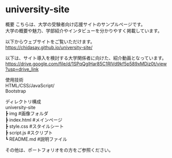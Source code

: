 # university-site  

概要
こちらは、大学の受験者向け応援サイトのサンプルページです。  
大学の概要や魅力、学部紹介やインタビューを分かりやすく掲載しています。  
  
以下からウェブサイトをご覧いただけます。  
https://chidasay.github.io/university-site/
  
以下は、サイト導入を検討する大学関係者に向けた、紹介動画となっています。  
https://drive.google.com/file/d/1SPqQglHar85C1RlVd9kf5p589xMDiz0t/view?usp=drive_link
  
使用技術  
HTML/CSS/JavaScript/  
Bootstrap  
  
ディレクトリ構成  
university-site  
┣ img         #画像フォルダ  
┣ index.html  #メインページ  
┣ style.css   #スタイルシート  
┣ script.js   #スクリプト  
┗ README.md   #説明ファイル  
  
その他は、ポートフォリオをの方をご参照ください。
